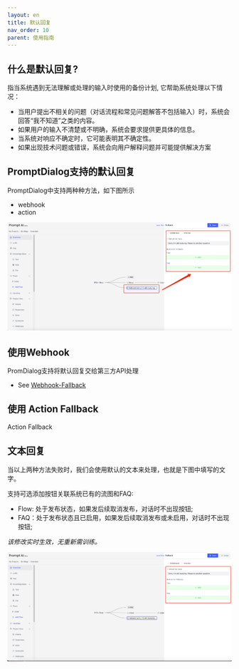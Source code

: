 ```yaml
---
layout: en
title: 默认回复
nav_order: 10
parent: 使用指南
---
```


## 什么是默认回复?

指当系统遇到无法理解或处理的输入时使用的备份计划, 它帮助系统处理以下情况：

- 当用户提出不相关的问题（对话流程和常见问题解答不包括输入）时，系统会回答“我不知道”之类的内容。
- 如果用户的输入不清楚或不明确，系统会要求提供更具体的信息。
- 当系统对响应不确定时，它可能表明其不确定性。
- 如果出现技术问题或错误，系统会向用户解释问题并可能提供解决方案

## PromptDialog支持的默认回复
PromptDialog中支持两种种方法，如下图所示
- webhook
- action

![fallback-mode](/assets/images/tutorial/fallback-mode.jpg)

## 使用Webhook 
PromDialog支持将默认回复交给第三方API处理

- See [Webhook-Fallback](/docs/webhook/03-webhook/)

## 使用 Action Fallback
Action Fallback

## 文本回复
当以上两种方法失败时，我们会使用默认的文本来处理，也就是下图中填写的文字。

支持可选添加按钮关联系统已有的流图和FAQ:
- Flow: 处于发布状态，如果发后续取消发布，对话时不出现按钮;
- FAQ：处于发布状态且已启用，如果发后续取消发布或未启用，对话时不出现按钮;

*该修改实时生效，无重新需训练。*

![fallback-text](/assets/images/tutorial/fallback-text.jpg)